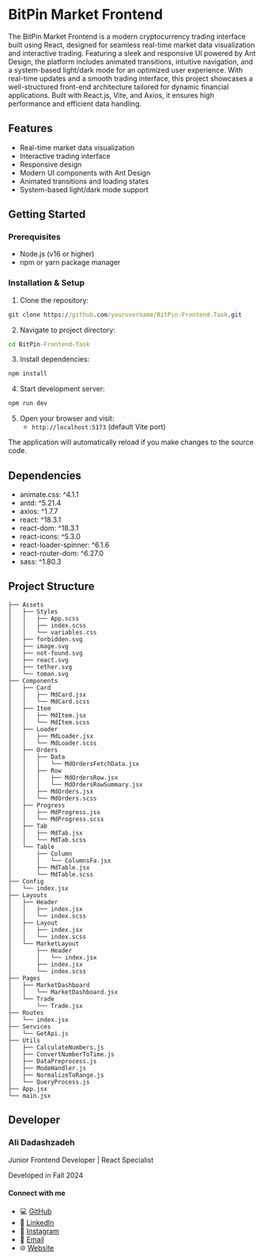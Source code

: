 # BitPin Market Frontend

The BitPin Market Frontend is a modern cryptocurrency trading interface built using React, designed for seamless real-time market data visualization and interactive trading. Featuring a sleek and responsive UI powered by Ant Design, the platform includes animated transitions, intuitive navigation, and a system-based light/dark mode for an optimized user experience. With real-time updates and a smooth trading interface, this project showcases a well-structured front-end architecture tailored for dynamic financial applications. Built with React.js, Vite, and Axios, it ensures high performance and efficient data handling.

## Features

- Real-time market data visualization
- Interactive trading interface
- Responsive design
- Modern UI components with Ant Design
- Animated transitions and loading states
- System-based light/dark mode support

## Getting Started

### Prerequisites

- Node.js (v16 or higher)
- npm or yarn package manager

### Installation & Setup

1. Clone the repository:

```cmd
git clone https://github.com/yourusername/BitPin-Frontend-Task.git
```

2. Navigate to project directory:

```cmd
cd BitPin-Frontend-Task
```

3. Install dependencies:

```cmd
npm install
```

4. Start development server:

```cmd
npm run dev
```

5. Open your browser and visit:
   - `http://localhost:5173` (default Vite port)

The application will automatically reload if you make changes to the source code.

## Dependencies

- animate.css: ^4.1.1
- antd: ^5.21.4
- axios: ^1.7.7
- react: ^18.3.1
- react-dom: ^18.3.1
- react-icons: ^5.3.0
- react-loader-spinner: ^6.1.6
- react-router-dom: ^6.27.0
- sass: ^1.80.3

## Project Structure

```
├── Assets
│   ├── Styles
│   │   ├── App.scss
│   │   ├── index.scss
│   │   └── variables.css
│   ├── forbidden.svg
│   ├── image.svg
│   ├── not-found.svg
│   ├── react.svg
│   ├── tether.svg
│   └── toman.svg
├── Components
│   ├── Card
│   │   ├── MdCard.jsx
│   │   └── MdCard.scss
│   ├── Item
│   │   ├── MdItem.jsx
│   │   └── MdItem.scss
│   ├── Loader
│   │   ├── MdLoader.jsx
│   │   └── MdLoader.scss
│   ├── Orders
│   │   ├── Data
│   │   │   └── MdOrdersFetchData.jsx
│   │   ├── Row
│   │   │   ├── MdOrdersRow.jsx
│   │   │   └── MdOrdersRowSummary.jsx
│   │   ├── MdOrders.jsx
│   │   └── MdOrders.scss
│   ├── Progress
│   │   ├── MdProgress.jsx
│   │   └── MdProgress.scss
│   ├── Tab
│   │   ├── MdTab.jsx
│   │   └── MdTab.scss
│   └── Table
│       ├── Column
│       │   └── ColumnsFa.jsx
│       ├── MdTable.jsx
│       └── MdTable.scss
├── Config
│   └── index.jsx
├── Layouts
│   ├── Header
│   │   ├── index.jsx
│   │   └── index.scss
│   ├── Layout
│   │   ├── index.jsx
│   │   └── index.scss
│   └── MarketLayout
│       ├── Header
│       │   └── index.jsx
│       ├── index.jsx
│       └── index.scss
├── Pages
│   ├── MarketDashboard
│   │   └── MarketDashboard.jsx
│   └── Trade
│       └── Trade.jsx
├── Routes
│   └── index.jsx
├── Services
│   └── GetApi.js
├── Utils
│   ├── CalculateNumbers.js
│   ├── ConvertNumberToTime.js
│   ├── DataPreprocess.js
│   ├── ModeHandler.js
│   ├── NormalizeToRange.js
│   └── QueryProcess.js
├── App.jsx
└── main.jsx
```

## Developer

### Ali Dadashzadeh

Junior Frontend Developer | React Specialist

Developed in Fall 2024

#### Connect with me

- 💻 [GitHub](https://github.com/siddharth-kumar-singh)
- 🔗 [LinkedIn](https://www.linkedin.com/in/dadashzadeh-ali/)
- 📸 [Instagram](https://www.instagram.com/mehrshaad.dz/)
- 📧 [Email](mailto:alidadashzadeh2079@gmail.com)
- 🌐 [Website](http://mehrshaad.github.io/)
